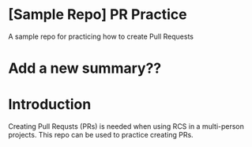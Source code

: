 # [Sample Repo] PR Practice
A sample repo for practicing how to create Pull Requests
# Add a new summary??
# Introduction
Creating Pull Requsts (PRs) is needed when using RCS in a multi-person projects. This repo can be used to practice creating PRs.